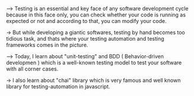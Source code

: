 --> Testing is an essential and key face of any software development cycle because in this face only, you can check whether your code is running as expected or not and according to that, you can modify your code.

-> But while developing a giantic softwares, testing by hand becomes too tidious task, and thats where your testing automation and testing frameworks 
comes in the picture.

--> Today, I learn about "unit-testing" and BDD ( Behavior-driven developmen ) which is a well-known 
testing model to test your software with all corner cases.

-> I also learn about "chai" library which is very famous and well known library for testing-automation in javascript.
